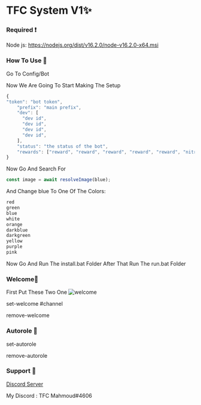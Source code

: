 # TFC System V1✨
### Required ❗
Node js: https://nodejs.org/dist/v16.2.0/node-v16.2.0-x64.msi

### How To Use 🤖
Go To Config/Bot

Now We Are Going To Start Making The Setup

```js
{
"token": "bot token",
    "prefix": "main prefix",
    "dev": [
      "dev id",
      "dev id",
      "dev id",
      "dev id",
    ],
    "status": "the status of the bot",
    "rewards": ["reward", "reward", "reward", "reward", "reward", "nitro"]
}
```

Now Go And Search For
```js
const image = await resolveImage(blue);
```
And Change blue To One Of The Colors:
```js
red 
green 
blue
white 
orange
darkblue
darkgreen
yellow
purple
pink
```

Now Go And Run The install.bat Folder
After That Run The run.bat Folder

### Welcome👋
First Put These Two One
<img src="https://cdn.discordapp.com/attachments/843871271133642752/846303351863640064/unknown.png" alt="welcome"/>

set-welcome #channel

remove-welcome

### Autorole 🥪
set-autorole

remove-autorole

### Support 🧰

[Discord Server](https://discord.gg/pRQ77qB2bB)

My Discord : TFC Mahmoud#4606
